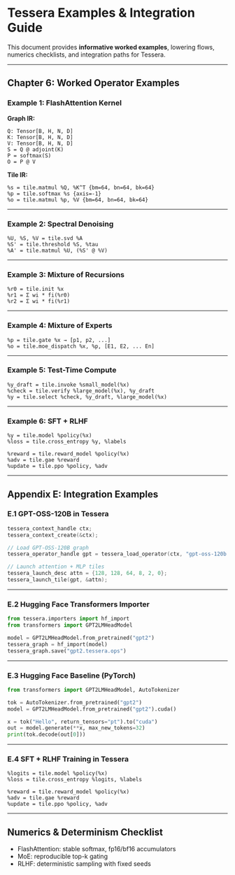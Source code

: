 # Tessera Examples & Integration Guide

This document provides **informative worked examples**, lowering flows, numerics checklists, and integration paths for Tessera.

---

## Chapter 6: Worked Operator Examples

### Example 1: FlashAttention Kernel

**Graph IR:**
```text
Q: Tensor[B, H, N, D]
K: Tensor[B, H, N, D]
V: Tensor[B, H, N, D]
S = Q @ adjoint(K)
P = softmax(S)
O = P @ V
```

**Tile IR:**
```mlir
%s = tile.matmul %Q, %K^T {bm=64, bn=64, bk=64}
%p = tile.softmax %s {axis=-1}
%o = tile.matmul %p, %V {bm=64, bn=64, bk=64}
```

---

### Example 2: Spectral Denoising

```mlir
%U, %S, %V = tile.svd %A
%S' = tile.threshold %S, %tau
%A' = tile.matmul %U, (%S' @ %V)
```

---

### Example 3: Mixture of Recursions

```mlir
%r0 = tile.init %x
%r1 = Σ wi * fi(%r0)
%r2 = Σ wi * fi(%r1)
```

---

### Example 4: Mixture of Experts

```mlir
%p = tile.gate %x → [p1, p2, ...]
%o = tile.moe_dispatch %x, %p, [E1, E2, ... En]
```

---

### Example 5: Test-Time Compute

```mlir
%y_draft = tile.invoke %small_model(%x)
%check = tile.verify %large_model(%x), %y_draft
%y = tile.select %check, %y_draft, %large_model(%x)
```

---

### Example 6: SFT + RLHF

```mlir
%y = tile.model %policy(%x)
%loss = tile.cross_entropy %y, %labels

%reward = tile.reward_model %policy(%x)
%adv = tile.gae %reward
%update = tile.ppo %policy, %adv
```

---

## Appendix E: Integration Examples

### E.1 GPT-OSS-120B in Tessera

```c
tessera_context_handle ctx;
tessera_context_create(&ctx);

// Load GPT-OSS-120B graph
tessera_operator_handle gpt = tessera_load_operator(ctx, "gpt-oss-120b.tessera.ops");

// Launch attention + MLP tiles
tessera_launch_desc attn = {128, 128, 64, 8, 2, 0};
tessera_launch_tile(gpt, &attn);
```

---

### E.2 Hugging Face Transformers Importer

```python
from tessera.importers import hf_import
from transformers import GPT2LMHeadModel

model = GPT2LMHeadModel.from_pretrained("gpt2")
tessera_graph = hf_import(model)
tessera_graph.save("gpt2.tessera.ops")
```

---

### E.3 Hugging Face Baseline (PyTorch)

```python
from transformers import GPT2LMHeadModel, AutoTokenizer

tok = AutoTokenizer.from_pretrained("gpt2")
model = GPT2LMHeadModel.from_pretrained("gpt2").cuda()

x = tok("Hello", return_tensors="pt").to("cuda")
out = model.generate(**x, max_new_tokens=32)
print(tok.decode(out[0]))
```

---

### E.4 SFT + RLHF Training in Tessera

```mlir
%logits = tile.model %policy(%x)
%loss = tile.cross_entropy %logits, %labels

%reward = tile.reward_model %policy(%x)
%adv = tile.gae %reward
%update = tile.ppo %policy, %adv
```

---

## Numerics & Determinism Checklist

- FlashAttention: stable softmax, fp16/bf16 accumulators
- MoE: reproducible top-k gating
- RLHF: deterministic sampling with fixed seeds
